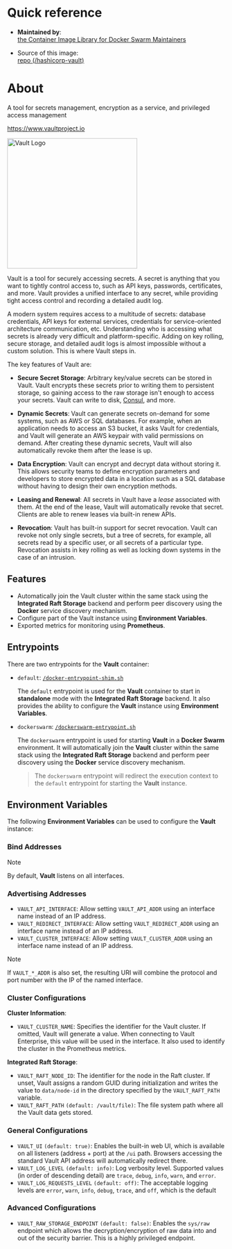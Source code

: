 # Quick reference

- **Maintained by**:  
  [the Container Image Library for Docker Swarm Maintainers](https://github.com/swarmlibs)

- Source of this image:  
 [repo (/hashicorp-vault)](https://github.com/swarmlibs/hashicorp-vault)

# About

A tool for secrets management, encryption as a service, and privileged access management

https://www.vaultproject.io

<img width="300" alt="Vault Logo" src="https://raw.githubusercontent.com/hashicorp/vault/f22d202cde2018f9455dec755118a9b84586e082/Vault_PrimaryLogo_Black.png">

Vault is a tool for securely accessing secrets. A secret is anything that you want to tightly control access to, such as API keys, passwords, certificates, and more. Vault provides a unified interface to any secret, while providing tight access control and recording a detailed audit log.

A modern system requires access to a multitude of secrets: database credentials, API keys for external services, credentials for service-oriented architecture communication, etc. Understanding who is accessing what secrets is already very difficult and platform-specific. Adding on key rolling, secure storage, and detailed audit logs is almost impossible without a custom solution. This is where Vault steps in.

The key features of Vault are:

* **Secure Secret Storage**: Arbitrary key/value secrets can be stored
  in Vault. Vault encrypts these secrets prior to writing them to persistent
  storage, so gaining access to the raw storage isn't enough to access
  your secrets. Vault can write to disk, [Consul](https://www.consul.io),
  and more.

* **Dynamic Secrets**: Vault can generate secrets on-demand for some
  systems, such as AWS or SQL databases. For example, when an application
  needs to access an S3 bucket, it asks Vault for credentials, and Vault
  will generate an AWS keypair with valid permissions on demand. After
  creating these dynamic secrets, Vault will also automatically revoke them
  after the lease is up.

* **Data Encryption**: Vault can encrypt and decrypt data without storing
  it. This allows security teams to define encryption parameters and
  developers to store encrypted data in a location such as a SQL database without
  having to design their own encryption methods.

* **Leasing and Renewal**: All secrets in Vault have a _lease_ associated
  with them. At the end of the lease, Vault will automatically revoke that
  secret. Clients are able to renew leases via built-in renew APIs.

* **Revocation**: Vault has built-in support for secret revocation. Vault
  can revoke not only single secrets, but a tree of secrets, for example,
  all secrets read by a specific user, or all secrets of a particular type.
  Revocation assists in key rolling as well as locking down systems in the
  case of an intrusion.


## Features

- Automatically join the Vault cluster within the same stack using the **Integrated Raft Storage** backend and perform peer discovery using the **Docker** service discovery mechanism.
- Configure part of the Vault instance using **Environment Variables**.
- Exported metrics for monitoring using **Prometheus**.

## Entrypoints

There are two entrypoints for the **Vault** container:
- `default`: [`/docker-entrypoint-shim.sh`](./rootfs/docker-entrypoint-shim.sh)
    
    The `default` entrypoint is used for the **Vault** container to start in **standalone** mode with the **Integrated Raft Storage** backend. It also provides the ability to configure the **Vault** instance using **Environment Variables**.
- `dockerswarm`: [`/dockerswarm-entrypoint.sh`](./rootfs/dockerswarm-entrypoint.sh)
    
    The `dockerswarm` entrypoint is used for starting **Vault** in a **Docker Swarm** environment. It will automatically join the **Vault** cluster within the same stack using the **Integrated Raft Storage** backend and perform peer discovery using the **Docker** service discovery mechanism.

    > The `dockerswarm` entrypoint will redirect the execution context to the `default` entrypoint for starting the **Vault** instance.

## Environment Variables

The following **Environment Variables** can be used to configure the **Vault** instance:

### Bind Addresses

> [!NOTE]
> By default, **Vault** listens on all interfaces.

### Advertising Addresses

- `VAULT_API_INTERFACE`: Allow setting `VAULT_API_ADDR` using an interface name instead of an IP address.
- `VAULT_REDIRECT_INTERFACE`: Allow setting `VAULT_REDIRECT_ADDR` using an interface name instead of an IP address.
- `VAULT_CLUSTER_INTERFACE`: Allow setting `VAULT_CLUSTER_ADDR` using an interface name instead of an IP address.


> [!NOTE]
> If `VAULT_*_ADDR` is also set, the resulting URI will combine the protocol and port number with the IP of the named interface.

### Cluster Configurations

**Cluster Information**:
- `VAULT_CLUSTER_NAME`: Specifies the identifier for the Vault cluster. If omitted, Vault will generate a value. When connecting to Vault Enterprise, this value will be used in the interface. It also used to identify the cluster in the Prometheus metrics.

**Integrated Raft Storage**:
- `VAULT_RAFT_NODE_ID`: The identifier for the node in the Raft cluster. If unset, Vault assigns a random GUID during initialization and writes the value to `data/node-id` in the directory specified by the `VAULT_RAFT_PATH` variable.
- `VAULT_RAFT_PATH` `(default: /vault/file)`: The file system path where all the Vault data gets stored.

### General Configurations

- `VAULT_UI` `(default: true)`: Enables the built-in web UI, which is available on all listeners (address + port) at the `/ui` path. Browsers accessing the standard Vault API address will automatically redirect there.
- `VAULT_LOG_LEVEL` `(default: info)`: Log verbosity level. Supported values (in order of descending detail) are `trace`, `debug`, `info`, `warn`, and `error`.
- `VAULT_LOG_REQUESTS_LEVEL` `(default: off)`: The acceptable logging levels are `error`, `warn`, `info`, `debug`, `trace`, and `off`, which is the default

### Advanced Configurations

- `VAULT_RAW_STORAGE_ENDPOINT` `(default: false)`: Enables the `sys/raw` endpoint which allows the decryption/encryption of raw data into and out of the security barrier. This is a highly privileged endpoint.
